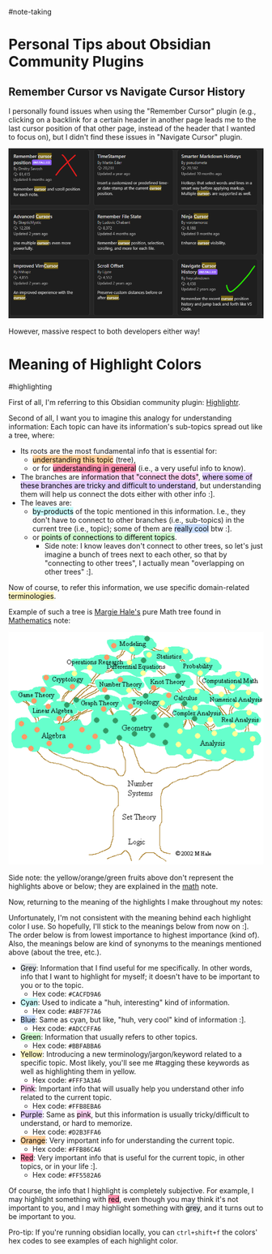 
#note-taking

# Personal Tips about Obsidian Community Plugins

## Remember Cursor vs Navigate Cursor History

I personally found issues when using the "Remember Cursor" plugin (e.g., clicking on a backlink for a certain header in another page leads me to the last cursor position of that other page, instead of the header that I wanted to focus on), but I didn't find these issues in "Navigate Cursor" plugin.

![](Media-Temp/Pasted%20image%2020240315081809.png)

However, massive respect to both developers either way!

# Meaning of Highlight Colors

#highlighting

First of all, I'm referring to this Obsidian community plugin: [Highlightr](https://github.com/chetachiezikeuzor/Highlightr-Plugin).

Second of all, I want you to imagine this analogy for understanding information: Each topic can have its information's sub-topics spread out like a tree, where: 
* Its roots are the most fundamental info that is essential for:
	* <mark style="background: #FFB86CA6;">understanding this topic</mark> (tree), 
	* or for <mark style="background: #FF5582A6;">understanding in general</mark> (i.e., a very useful info to know).
* The branches are <mark style="background: #FFB8EBA6;">information that "connect the dots"</mark>, <mark style="background: #D2B3FFA6;">where some of these branches are tricky and difficult to understand</mark>, but understanding them will help us connect the dots either with other info :\].
* The leaves are: 
	* <mark style="background: #ABF7F7A6;">by-products</mark> of the topic mentioned in this information. I.e., they don't have to connect to other branches (i.e., sub-topics) in the current tree (i.e., topic); some of them are <mark style="background: #ADCCFFA6;">really cool</mark> btw :\].
	* or <mark style="background: #BBFABBA6;">points of connections to different topics</mark>.
		* Side note: I know leaves don't connect to other trees, so let's just imagine a bunch of trees next to each other, so that by "connecting to other trees", I actually mean "overlapping on other trees" :\].

Now of course, to refer this information, we use specific domain-related <mark style="background: #FFF3A3A6;">terminologies</mark>. 

Example of such a tree is [Margie Hale's](https://www2.stetson.edu/~mhale/logic/tree.htm) pure Math tree found in [Mathematics](../Sciences/Formal%20Sciences/Mathematics/Mathematics.md#Mind%20Maps%20of%20Mathematics) note:

![](Media-Temp/Pasted%20image%2020240123045858.png)

Side note: the yellow/orange/green fruits above don't represent the highlights above or below; they are explained in the [math](../Sciences/Formal%20Sciences/Mathematics/Mathematics.md#Mind%20Maps%20of%20Mathematics) note.

Now, returning to the meaning of the highlights I make throughout my notes:

Unfortunately, I'm not consistent with the meaning behind each highlight color I use. So hopefully, I'll stick to the meanings below from now on :\]. The order below is from lowest importance to highest importance (kind of). Also, the meanings below are kind of synonyms to the meanings mentioned above (about the tree, etc.).

* <mark style="background: #CACFD9A6;">Grey</mark>: Information that I find useful for me specifically. In other words, info that I want to highlight for myself; it doesn't have to be important to you or to the topic.
	* Hex code: `#CACFD9A6`
* <mark style="background: #ABF7F7A6;">Cyan</mark>: Used to indicate a "huh, interesting" kind of information.
	* Hex code: `#ABF7F7A6`
* <mark style="background: #ADCCFFA6;">Blue</mark>: Same as cyan, but like, "huh, very cool" kind of information :\].
	* Hex code: `#ADCCFFA6`
* <mark style="background: #BBFABBA6;">Green</mark>: Information that usually refers to other topics.
	* Hex code: `#BBFABBA6`
* <mark style="background: #FFF3A3A6;">Yellow</mark>: Introducing a new terminology/jargon/keyword related to a specific topic. Most likely, you'll see me #tagging  these keywords as well as highlighting them in yellow.
	* Hex code: `#FFF3A3A6`
* <mark style="background: #FFB8EBA6;">Pink</mark>: Important info that will usually help you understand other info related to the current topic.
	* Hex code: `#FFB8EBA6`
* <mark style="background: #D2B3FFA6;">Purple</mark>: Same as <mark style="background: #FFB8EBA6;">pink</mark>, but this information is usually tricky/difficult to understand, or hard to memorize.
	* Hex code: `#D2B3FFA6`
* <mark style="background: #FFB86CA6;">Orange</mark>: Very important info for understanding the current topic.
	* Hex code: `#FFB86CA6`
* <mark style="background: #FF5582A6;">Red</mark>: Very important info that is useful for the current topic, in other topics, or in your life :\].
	* Hex code: `#FF5582A6`

Of course, the info that I highlight is completely subjective. For example, I may highlight something with <mark style="background: #FF5582A6;">red</mark>, even though you may think it's not important to you, and I may highlight something with <mark style="background: #CACFD9A6;">grey</mark>, and it turns out to be important to you.

Pro-tip: If you're running obsidian locally, you can `ctrl+shift+f` the colors' hex codes to see examples of each highlight color.